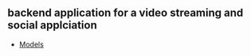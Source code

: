 ## backend application for a video streaming and social applciation

- [Models](https://app.eraser.io/workspace/FaHQGoD2LtUK6iYSum4M?origin=share)
